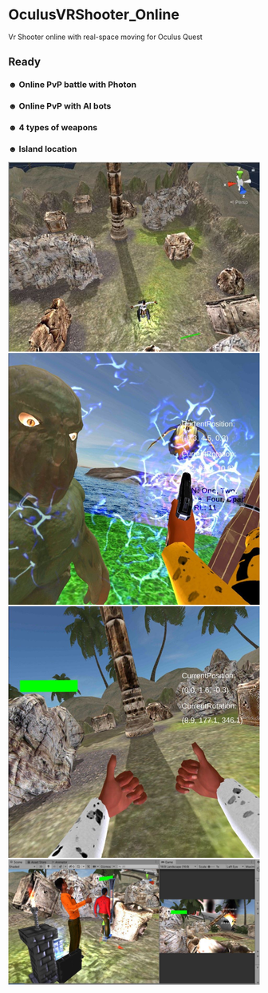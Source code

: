 # OculusVRShooter_Online
Vr Shooter online with real-space moving for Oculus Quest

## Ready
### ☻ Online PvP battle with Photon
### ☻ Online PvP with AI bots 
### ☻ 4 types of weapons
### ☻ Island location
![Image description](https://github.com/intfloatbool/OculusVRShooter_Online/blob/master/Screens/1.jpg)
![Image description](https://github.com/intfloatbool/OculusVRShooter_Online/blob/master/Screens/2.jpg)
![Image description](https://github.com/intfloatbool/OculusVRShooter_Online/blob/master/Screens/3.jpg)
![Image description](https://github.com/intfloatbool/OculusVRShooter_Online/blob/master/Screens/4.jpg)

